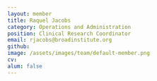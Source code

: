```yaml
---
layout: member
title: Raquel Jacobs
category: Operations and Administration
position: Clinical Research Coordinator
email: rjacobs@broadinstitute.org
github: 
image: /assets/images/team/default-member.png
cv:
alum: false
---
```


